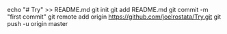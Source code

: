echo "# Try" >> README.md
git init
git add README.md
git commit -m "first commit"
git remote add origin https://github.com/joelrostata/Try.git
git push -u origin master
